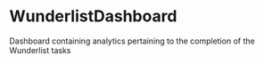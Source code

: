 # WunderlistDashboard
Dashboard containing analytics pertaining to the completion of the Wunderlist tasks

